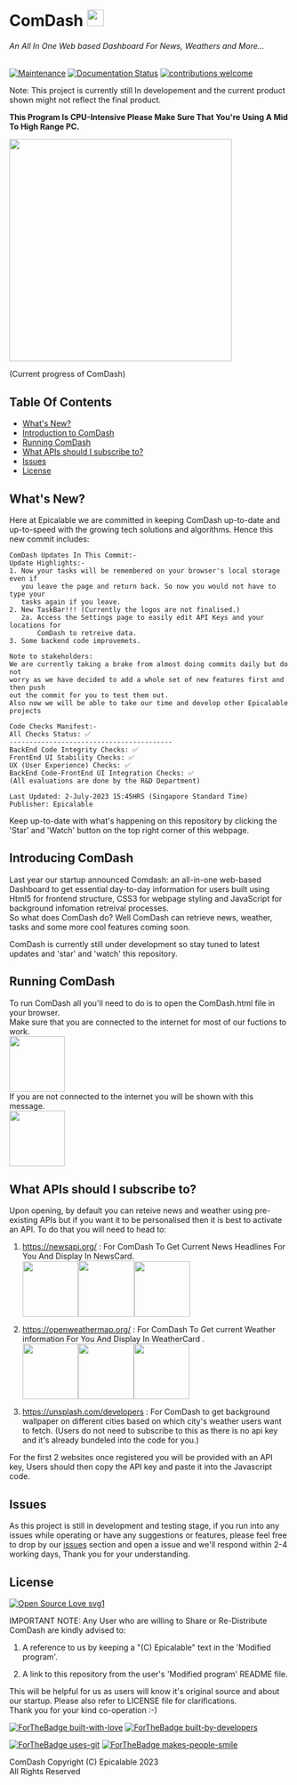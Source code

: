 # ComDash <img width ="30" height="30" src="https://user-images.githubusercontent.com/69076784/236990283-83859a95-c9fa-4d2a-8729-4afb3900789d.png">

###### An All In One Web based Dashboard For News, Weathers and More...

[![Maintenance](https://img.shields.io/badge/Maintained%3F-yes-green.svg)](https://github.com/Epicalable/ComDash) [![Documentation Status](https://readthedocs.org/projects/ansicolortags/badge/?version=latest)](https://github.com/Epicalable/ComDash) [![contributions welcome](https://img.shields.io/badge/contributions-welcome-brightgreen.svg?style=flat)](https://github.com/Epicalable/ComDash/issues)

Note: This project is currently still In developement and the current product shown might not reflect the final product.

 **This Program Is CPU-Intensive Please Make Sure That You're Using A Mid To High Range PC.**  
 
<img width="400" src="https://github.com/Epicalable/ComDash/assets/69076784/4ccb2f19-778d-4df7-8c23-fae20c2b04cb">

(Current progress of ComDash)

## Table Of Contents
- [What's New?](#whats-new)
- [Introduction to ComDash](#introduction-to-comdash)
- [Running ComDash](#running-comdash)
- [What APIs should I subscribe to?](#what-apis-should-i-subscribe-to)
- [Issues](#issues)
- [License](#license)


## What's New?
Here at Epicalable we are committed in keeping ComDash up-to-date and up-to-speed with the growing tech solutions and algorithms. Hence this new commit includes:
```
ComDash Updates In This Commit:-
Update Highlights:-
1. Now your tasks will be remembered on your browser's local storage even if
   you leave the page and return back. So now you would not have to type your
   tasks again if you leave.
2. New TaskBar!!! (Currently the logos are not finalised.)
   2a. Access the Settings page to easily edit API Keys and your locations for 
       ComDash to retreive data.
3. Some backend code improvemets.

Note to stakeholders:
We are currently taking a brake from almost doing commits daily but do not 
worry as we have decided to add a whole set of new features first and then push
out the commit for you to test them out.
Also now we will be able to take our time and develop other Epicalable projects

Code Checks Manifest:-
All Checks Status: ✅
-----------------------------------------
BackEnd Code Integrity Checks: ✅
FrontEnd UI Stability Checks: ✅
UX (User Experience) Checks: ✅
BackEnd Code-FrontEnd UI Integration Checks: ✅
(All evaluations are done by the R&D Department)

Last Updated: 2-July-2023 15:45HRS (Singapore Standard Time)
Publisher: Epicalable
```
Keep up-to-date with what's happening on this repository by clicking the 'Star' and 'Watch' button on the top right corner of this webpage.


## Introducing ComDash
Last year our startup announced Comdash: an all-in-one web-based Dashboard to get essential day-to-day information for users built using Html5 for frontend structure, CSS3 for webpage styling and JavaScript for background infomation retreival processes.  
So what does ComDash do? Well ComDash can retrieve news, weather, tasks and some more cool features coming soon.

ComDash is currently still under development so stay tuned to latest updates and 'star' and 'watch' this repository. 


## Running ComDash
To run ComDash all you'll need to do is to open the ComDash.html file in your browser.  
Make sure that you are connected to the internet for most of our fuctions to work.  
<img width="100" src="https://github.com/Epicalable/ComDash/assets/69076784/56c7a803-8be0-43f2-952a-e75bd9d96a6c">  
If you are not connected to the internet you will be shown with this message.  
<img width="100" src="https://github.com/Epicalable/ComDash/assets/69076784/7b15c5fe-e789-4830-9a81-988308c47d75">  


## What APIs should I subscribe to?
Upon opening, by default you can reteive news and weather using pre-existing APIs but if you want it to be personalised then it is best to activate an API. To do that you will need to head to:

1. https://newsapi.org/ : For ComDash To Get Current News Headlines For You And Display In NewsCard.  
    <img width="100" src="https://github.com/Epicalable/ComDash/assets/76218539/23b19946-b2a1-4084-bcb1-84fe1c225da4"><img width="101" src="https://github.com/Epicalable/ComDash/assets/76218539/afa10e6e-a67b-409c-a930-ac00c84499b9"><img width="100" src="https://github.com/Epicalable/ComDash/assets/76218539/da0b5529-2223-4b53-8486-82af8db1e24c">

2. https://openweathermap.org/ : For ComDash To Get current Weather information For You And Display In WeatherCard .  
   <img width="100" src="https://github.com/Epicalable/ComDash/assets/76218539/a94fdc6e-f119-445d-9061-a322c4b283b7"><img width="100" src="https://github.com/Epicalable/ComDash/assets/76218539/d9b06afe-9378-437f-9d84-c510c4663e24"><img width="100" src="https://github.com/Epicalable/ComDash/assets/76218539/f916c41c-e3d9-4645-b840-574d06b2c452">

3. https://unsplash.com/developers : For ComDash to get background wallpaper on different cities based on which city's weather users want to fetch. (Users do not need to subscribe to this as there is no api key and it's already bundeled into the code for you.)

For the first 2 websites once registered you will be provided with an API key, Users should then copy the API key and paste it into the Javascript code.


## Issues
As this project is still in development and testing stage, if you run into any issues while operating or have any suggestions or features, please feel free to drop by our [issues](https://github.com/Epicalable/ComDash/issues) section and open a issue and we'll respond within 2-4 working days, Thank you for your understanding.


## License
[![Open Source Love svg1](https://badges.frapsoft.com/os/v1/open-source.svg?v=103)](https://github.com/Epicalable/)  

IMPORTANT NOTE: Any User who are willing to Share or Re-Distribute ComDash are kindly advised to:

1. A reference to us by keeping a "(C) Epicalable" text in the 'Modified program'.

2. A link to this repository from the user's 'Modified program' README file. 

This will be helpful for us as users will know it's original source and about our startup.
Please also refer to LICENSE file for clarifications.  
Thank you for your kind co-operation :-)

[![ForTheBadge built-with-love](http://ForTheBadge.com/images/badges/built-with-love.svg)](https://github.com/Epicalable/)
[![ForTheBadge built-by-developers](http://ForTheBadge.com/images/badges/built-by-developers.svg)](https://github.com/MahaMohan/)

[![ForTheBadge uses-git](http://ForTheBadge.com/images/badges/uses-git.svg)](https://GitHub.com/) 
[![ForTheBadge makes-people-smile](http://ForTheBadge.com/images/badges/makes-people-smile.svg)](https://github.com/Epicalable/)

ComDash Copyright (C) Epicalable 2023  
All Rights Reserved